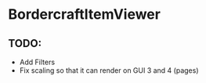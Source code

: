 # BordercraftItemViewer
## TODO:
- Add Filters
- Fix scaling so that it can render on GUI 3 and 4 (pages)
